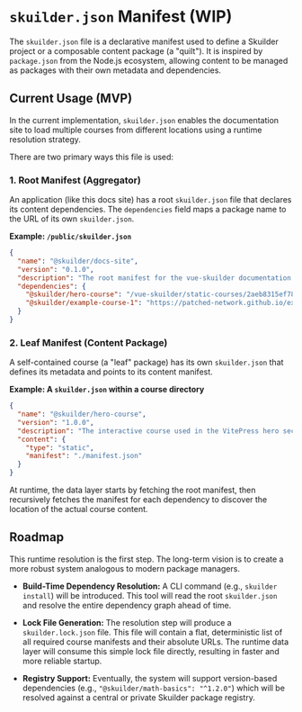 
# `skuilder.json` Manifest (WIP)

The `skuilder.json` file is a declarative manifest used to define a Skuilder project or a composable content package (a "quilt"). It is inspired by `package.json` from the Node.js ecosystem, allowing content to be managed as packages with their own metadata and dependencies.

## Current Usage (MVP)

In the current implementation, `skuilder.json` enables the documentation site to load multiple courses from different locations using a runtime resolution strategy.

There are two primary ways this file is used:

### 1. Root Manifest (Aggregator)

An application (like this docs site) has a root `skuilder.json` file that declares its content dependencies. The `dependencies` field maps a package name to the URL of its own `skuilder.json`.

**Example: `/public/skuilder.json`**

```json
{
  "name": "@skuilder/docs-site",
  "version": "0.1.0",
  "description": "The root manifest for the vue-skuilder documentation site.",
  "dependencies": {
    "@skuilder/hero-course": "/vue-skuilder/static-courses/2aeb8315ef78f3e89ca386992d00825b/skuilder.json",
    "@skuilder/example-course-1": "https://patched-network.github.io/example-course-1/skuilder.json"
  }
}
```

### 2. Leaf Manifest (Content Package)

A self-contained course (a "leaf" package) has its own `skuilder.json` that defines its metadata and points to its content manifest.

**Example: A `skuilder.json` within a course directory**

```json
{
  "name": "@skuilder/hero-course",
  "version": "1.0.0",
  "description": "The interactive course used in the VitePress hero section.",
  "content": {
    "type": "static",
    "manifest": "./manifest.json"
  }
}
```

At runtime, the data layer starts by fetching the root manifest, then recursively fetches the manifest for each dependency to discover the location of the actual course content.

## Roadmap

This runtime resolution is the first step. The long-term vision is to create a more robust system analogous to modern package managers.

-   **Build-Time Dependency Resolution:** A CLI command (e.g., `skuilder install`) will be introduced. This tool will read the root `skuilder.json` and resolve the entire dependency graph ahead of time.

-   **Lock File Generation:** The resolution step will produce a `skuilder.lock.json` file. This file will contain a flat, deterministic list of all required course manifests and their absolute URLs. The runtime data layer will consume this simple lock file directly, resulting in faster and more reliable startup.

-   **Registry Support:** Eventually, the system will support version-based dependencies (e.g., `"@skuilder/math-basics": "^1.2.0"`) which will be resolved against a central or private Skuilder package registry.
